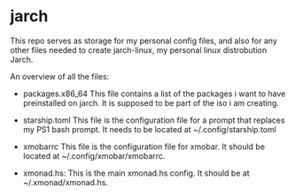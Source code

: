 # jarch
This repo serves as storage for my personal config files, and also for any other files needed to create jarch-linux, my personal linux distrobution Jarch.

An overview of all the files:
  
  - packages.x86_64
      This file contains a list of the packages i want to have preinstalled on jarch.
      It is supposed to be part of the iso i am creating.

  - starship.toml
      This file is the configuration file for a prompt that replaces my PS1 bash prompt.
      It needs to be located at ~/.config/starship.toml

  - xmobarrc
      This file is the configuration file for xmobar. It should be located at ~/.config/xmobar/xmobarrc.

  - xmonad.hs:
      This is the main xmonad.hs config. It should be at ~/.xmonad/xmonad.hs.
